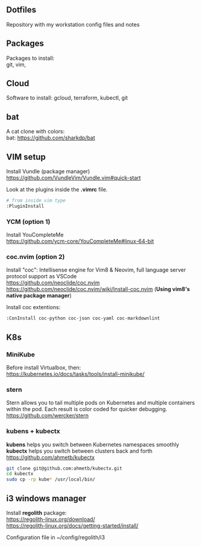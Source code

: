 ## Dotfiles
Repository with my workstation config files and notes 

## Packages
Packages to install:  
git, vim,

## Cloud
Software to install:
gcloud, terraform, kubectl, git 

## bat
A cat clone with colors:  
bat: https://github.com/sharkdp/bat

## VIM setup
Install Vundle (package manager)  
https://github.com/VundleVim/Vundle.vim#quick-start  

Look at the plugins inside the **.vimrc** file.
```bash
# from inside vim type
:PluginInstall
```

### YCM (option 1)
Install YouCompleteMe  
https://github.com/ycm-core/YouCompleteMe#linux-64-bit

### coc.nvim (option 2)
Install "coc": Intellisense engine for Vim8 & Neovim, full language server protocol support as VSCode  
https://github.com/neoclide/coc.nvim  
https://github.com/neoclide/coc.nvim/wiki/Install-coc.nvim (**Using vim8's native package manager**)

Install coc extentions:
```bash
:ConInstall coc-python coc-json coc-yaml coc-markdownlint
```


## K8s
### MiniKube
Before install Virtualbox, then:  
https://kubernetes.io/docs/tasks/tools/install-minikube/

### stern
Stern allows you to tail multiple pods on Kubernetes and multiple containers within the pod. Each result is color coded for quicker debugging.  
https://github.com/wercker/stern

### kubens + kubectx
**kubens** helps you switch between Kubernetes namespaces smoothly  
**kubectx** helps you switch between clusters back and forth  
https://github.com/ahmetb/kubectx  
```bash
git clone git@github.com:ahmetb/kubectx.git
cd kubectx
sudo cp -rp kube* /usr/local/bin/
```

## i3 windows manager
Install **regolith** package:  
https://regolith-linux.org/download/  
https://regolith-linux.org/docs/getting-started/install/

Configuration file in ~/config/regolith/i3
